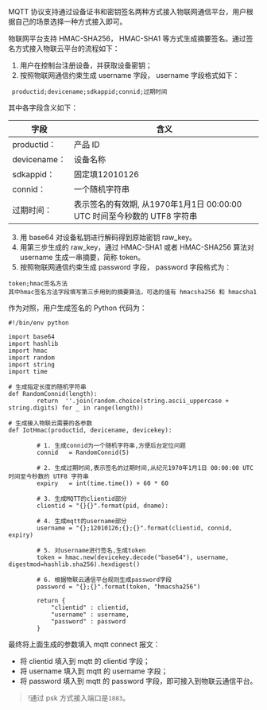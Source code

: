MQTT 协议支持通过设备证书和密钥签名两种方式接入物联网通信平台，用户根据自己的场景选择一种方式接入即可。

物联网平台支持 HMAC-SHA256， HMAC-SHA1 等方式生成摘要签名。通过签名方式接入物联云平台的流程如下：
1. 用户在控制台注册设备，并获取设备密钥；
2. 按照物联网通信约束生成 username 字段， username 字段格式如下：
```
 productid;devicename;sdkappid;connid;过期时间
```
 
 
其中各字段含义如下：

| 字段          | 含义                                       |
| ----------- | ---------------------------------------- |
| productid：  | 产品 ID                                    |
| devicename： | 设备名称                                     |
| sdkappid：   | 固定填12010126                             |
| connid：     | 一个随机字符串                                  |
| 过期时间：       | 表示签名的有效期, 从1970年1月1日 00:00:00 UTC 时间至今秒数的 UTF8 字符串 |

3. 用 base64 对设备私钥进行解码得到原始密钥 raw_key。
4. 用第三步生成的 raw_key，通过 HMAC-SHA1 或者 HMAC-SHA256 算法对 username 生成一串摘要，简称 token。
5. 按照物联网通信约束生成 password 字段， password 字段格式为：
```
token;hmac签名方法
其中hmac签名方法字段填写第三步用到的摘要算法，可选的值有 hmacsha256 和 hmacsha1
```
作为对照，用户生成签名的 Python 代码为：

    #!/bin/env python
    
    import base64
    import hashlib
    import hmac
    import random
    import string
    import time
    
    # 生成指定长度的随机字符串
    def RandomConnid(length):
            return  ''.join(random.choice(string.ascii_uppercase + string.digits) for _ in range(length))
    
    # 生成接入物联云需要的各参数
    def IotHmac(productid, devicename, devicekey):
    
            # 1. 生成connid为一个随机字符串,方便后台定位问题
            connid   = RandomConnid(5)
    
            # 2. 生成过期时间,表示签名的过期时间,从纪元1970年1月1日 00:00:00 UTC 时间至今秒数的 UTF8 字符串
            expiry   = int(time.time()) + 60 * 60 
    
            # 3. 生成MQTT的clientid部分
            clientid = "{}{}".format(pid, dname):
    
            # 4. 生成mqtt的username部分
            username = "{};12010126;{};{}".format(clientid, connid, expiry)
    
            # 5. 对username进行签名,生成token
            token = hmac.new(devicekey.decode("base64"), username, digestmod=hashlib.sha256).hexdigest()
    
            # 6. 根据物联云通信平台规则生成password字段
            password = "{};{}".format(token, "hmacsha256")
    
            return {
                "clientid" : clientid,
                "username" : username,
                "password" : password
            }

最终将上面生成的参数填入 mqtt connect 报文：
- 将 clientid 填入到 mqtt 的 clientid 字段；
- 将 username 填入到 mqtt 的 username 字段；
- 将 password 填入到 mqtt 的 password 字段，即可接入到物联云通信平台。

>!通过 psk 方式接入端口是`1883`。
